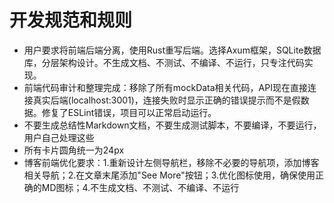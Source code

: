 # 开发规范和规则

- 用户要求将前端后端分离，使用Rust重写后端。选择Axum框架，SQLite数据库，分层架构设计。不生成文档、不测试、不编译、不运行，只专注代码实现。
- 前端代码审计和整理完成：移除了所有mockData相关代码，API现在直接连接真实后端(localhost:3001)，连接失败时显示正确的错误提示而不是假数据。修复了ESLint错误，项目可以正常启动运行。
- 不要生成总结性Markdown文档，不要生成测试脚本，不要编译，不要运行，用户自己处理这些
- 所有卡片圆角统一为24px
- 博客前端优化要求：1.重新设计左侧导航栏，移除不必要的导航项，添加博客相关导航；2.在文章末尾添加"See More"按钮；3.优化图标使用，确保使用正确的MD图标；4.不生成文档、不测试、不编译、不运行
